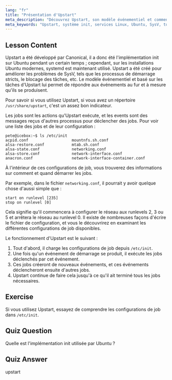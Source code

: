 ```yaml
---
lang: "fr"
title: "Présentation d'Upstart"
meta_description: "Découvrez Upstart, son modèle événementiel et comment il gère les services sous Linux. Comprenez les configurations de job Upstart et son rôle en tant que système init."
meta_keywords: "Upstart, système init, services Linux, Ubuntu, SysV, tutoriel débutant, guide Linux"
---
```


## Lesson Content

Upstart a été développé par Canonical, il a donc été l'implémentation init sur Ubuntu pendant un certain temps ; cependant, sur les installations Ubuntu modernes, systemd est maintenant utilisé. Upstart a été créé pour améliorer les problèmes de SysV, tels que les processus de démarrage stricts, le blocage des tâches, etc. Le modèle événementiel et basé sur les tâches d'Upstart lui permet de répondre aux événements au fur et à mesure qu'ils se produisent.

Pour savoir si vous utilisez Upstart, si vous avez un répertoire `/usr/share/upstart`, c'est un assez bon indicateur.

Les jobs sont les actions qu'Upstart exécute, et les events sont des messages reçus d'autres processus pour déclencher des jobs. Pour voir une liste des jobs et de leur configuration :

```plaintext
pete@icebox:~$ ls /etc/init
acpid.conf                   mountnfs.sh.conf
alsa-restore.conf            mtab.sh.conf
alsa-state.conf              networking.conf
alsa-store.conf              network-interface.conf
anacron.conf                 network-interface-container.conf
```

À l'intérieur de ces configurations de job, vous trouverez des informations sur comment et quand démarrer les jobs.

Par exemple, dans le fichier `networking.conf`, il pourrait y avoir quelque chose d'aussi simple que :

```plaintext
start on runlevel [235]
stop on runlevel [0]
```

Cela signifie qu'il commencera à configurer le réseau aux runlevels 2, 3 ou 5 et arrêtera le réseau au runlevel 0. Il existe de nombreuses façons d'écrire le fichier de configuration, et vous le découvrirez en examinant les différentes configurations de job disponibles.

Le fonctionnement d'Upstart est le suivant :

1. Tout d'abord, il charge les configurations de job depuis `/etc/init`.
2. Une fois qu'un événement de démarrage se produit, il exécute les jobs déclenchés par cet événement.
3. Ces jobs créeront de nouveaux événements, et ces événements déclencheront ensuite d'autres jobs.
4. Upstart continue de faire cela jusqu'à ce qu'il ait terminé tous les jobs nécessaires.

## Exercise

Si vous utilisez Upstart, essayez de comprendre les configurations de job dans `/etc/init`.

## Quiz Question

Quelle est l'implémentation init utilisée par Ubuntu ?

## Quiz Answer

upstart
